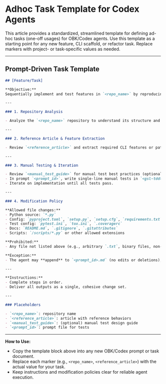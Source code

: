 # Adhoc Task Template for Codex Agents

This article provides a standardized, streamlined template for defining  ad-hoc tasks (one-off usages) for OBK/Codex agents. Use this template as a starting point for any new feature, CLI scaffold, or refactor task. Replace markers with project- or task-specific values as needed.

---

## Prompt-Driven Task Template

```markdown
## [Feature/Task]

**Objective:**  
Sequentially implement and test features in `<repo_name>` by reproducing behaviors from `<reference_article>`. All changes should be delivered as a single, unified change set.

---

### 1. Repository Analysis

- Analyze the `<repo_name>` repository to understand its structure and capabilities.

---

### 2. Reference Article & Feature Extraction

- Review `<reference_article>` and extract required CLI features or patterns (list explicitly if possible).

---

### 3. Manual Testing & Iteration

- Review `<manual_test_guide>` for manual test best practices (optional).
- In prompt `<prompt_id>`, write single-line manual tests in `<gsl-tdd>`, each in its own `<gsl-test>` element, covering all required behaviors and edge cases.
- Iterate on implementation until all tests pass.

---

### 4. Modification Policy

**Allowed file changes:**  
- Python source: `*.py`
- Config: `pyproject.toml`, `setup.py`, `setup.cfg`, `requirements.txt`, `MANIFEST.in`
- Test config: `pytest.ini`, `tox.ini`, `.coveragerc`
- Docs: `README.md`, `.gitignore`, `.gitattributes`
- Scripts: `/scripts/*.py` or other allowed extensions

**Prohibited:**  
- Any file not listed above (e.g., arbitrary `.txt`, binary files, non-Python source, OS/user files)

**Exception:**  
- The agent may **append** to `<prompt_id>.md` (no edits or deletions), for traceability only.

---

**Instructions:**  
- Complete steps in order.  
- Deliver all outputs as a single, cohesive change set.

---

### Placeholders

- `<repo_name>`: repository name
- `<reference_article>`: article with reference behaviors
- `<manual_test_guide>`: (optional) manual test design guide
- `<prompt_id>`: prompt file for tests
```

---

**How to Use:**

* Copy the template block above into any new OBK/Codex prompt or task document.
* Replace each marker (e.g., `<repo_name>`, `<reference_article>`) with the actual value for your task.
* Keep instructions and modification policies clear for reliable agent execution.